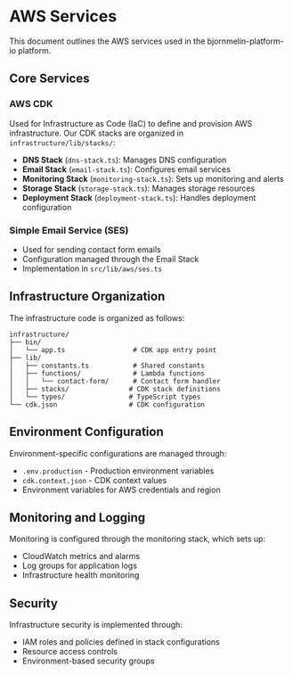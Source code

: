 # AWS Services

This document outlines the AWS services used in the bjornmelin-platform-io platform.

## Core Services

### AWS CDK

Used for Infrastructure as Code (IaC) to define and provision AWS infrastructure. Our CDK stacks are organized in `infrastructure/lib/stacks/`:

- **DNS Stack** (`dns-stack.ts`): Manages DNS configuration
- **Email Stack** (`email-stack.ts`): Configures email services
- **Monitoring Stack** (`monitoring-stack.ts`): Sets up monitoring and alerts
- **Storage Stack** (`storage-stack.ts`): Manages storage resources
- **Deployment Stack** (`deployment-stack.ts`): Handles deployment configuration

### Simple Email Service (SES)

- Used for sending contact form emails
- Configuration managed through the Email Stack
- Implementation in `src/lib/aws/ses.ts`

## Infrastructure Organization

The infrastructure code is organized as follows:

```
infrastructure/
├── bin/
│   └── app.ts                 # CDK app entry point
├── lib/
│   ├── constants.ts           # Shared constants
│   ├── functions/             # Lambda functions
│   │   └── contact-form/      # Contact form handler
│   ├── stacks/               # CDK stack definitions
│   └── types/                # TypeScript types
└── cdk.json                  # CDK configuration
```

## Environment Configuration

Environment-specific configurations are managed through:

- `.env.production` - Production environment variables
- `cdk.context.json` - CDK context values
- Environment variables for AWS credentials and region

## Monitoring and Logging

Monitoring is configured through the monitoring stack, which sets up:

- CloudWatch metrics and alarms
- Log groups for application logs
- Infrastructure health monitoring

## Security

Infrastructure security is implemented through:

- IAM roles and policies defined in stack configurations
- Resource access controls
- Environment-based security groups
